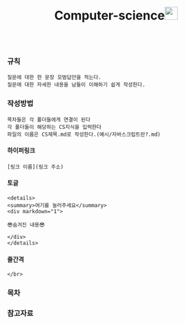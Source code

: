 


</br>
</br>


<div align="center">
<h1>Computer-science<img src="https://github.com/rajput2107/rajput2107/blob/master/Assets/PC.gif" height="30px"/></h1>
</div>


</br>
</br>



### 규칙
	질문에 대한 한 문장 모범답안을 적는다.
    질문에 대한 자세한 내용을 남들이 이해하기 쉽게 작성한다.
    
### 작성방법
	목차들은 각 폴더들에게 연결이 된다
    각 폴더들이 해당하는 CS지식을 입력한다
    파일의 이름은 CS제목.md로 작성한다.(예시/자바스크립트란?.md)
    
    
#### 하이퍼링크
	[링크 이름](링크 주소)
    
#### 토글
```
<details>
<summary>여기를 눌러주세요</summary>
<div markdown="1">       

😎숨겨진 내용😎

</div>
</details>
```

#### 줄간격
```
</br>
```


### 목차


### 참고자료

